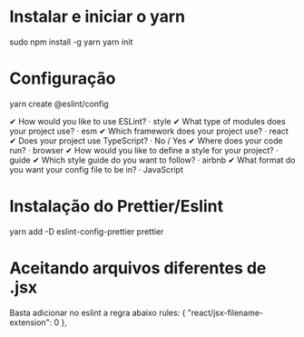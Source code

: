 # Instalar e iniciar o yarn
sudo npm install -g yarn
yarn init

# Configuração
yarn create @eslint/config

✔ How would you like to use ESLint? · style
✔ What type of modules does your project use? · esm
✔ Which framework does your project use? · react
✔ Does your project use TypeScript? · No / Yes
✔ Where does your code run? · browser
✔ How would you like to define a style for your project? · guide
✔ Which style guide do you want to follow? · airbnb
✔ What format do you want your config file to be in? · JavaScript

# Instalação do Prettier/Eslint
yarn add -D eslint-config-prettier prettier

# Aceitando arquivos diferentes de .jsx
Basta adicionar no eslint a regra abaixo
rules: {
    "react/jsx-filename-extension": 0
  },


